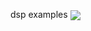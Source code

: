 dsp examples [<img src="https://colab.research.google.com/assets/colab-badge.svg" align="center">](https://colab.research.google.com/github/karpnv/speech-tech-mipt/blob/main/week04/dsp_basics.ipynb)

